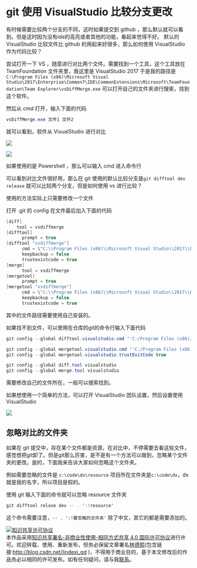 
# git 使用 VisualStudio 比较分支更改

有时候需要比较两个分支的不同，这时如果提交到 github ，那么默认就可以看到。但是这时因为没有ide的高亮或者其他的功能，看起来觉得不好。
默认的 VisualStudio 比较文件比 github 的用起来好很多，那么如何使用 VisualStudio 作为代码比较？
<!-- 标签：git -->

<!--more-->



尝试打开一下 VS ，随意进行对比两个文件。需要找到一个工具，这个工具放在 TeamFoundation 文件夹里，我这里是 VisualStudio 2017 于是我的路径是`C:\Program Files (x86)\Microsoft Visual Studio\2017\Enterprise\Common7\IDE\CommonExtensions\Microsoft\TeamFoundation\Team Explorer\vsDiffMerge.exe` 可以打开自己的文件夹进行搜索，找到这个软件。

然后从 cmd 打开，输入下面的代码

```csharp
vsDiffMerge.exe 文件1 文件2
```

就可以看到，软件从 VisualStudio 进行对比

![](http://image.acmx.xyz/34fdad35-5dfe-a75b-2b4b-8c5e313038e2%2F2017118185826.jpg)

![](http://image.acmx.xyz/34fdad35-5dfe-a75b-2b4b-8c5e313038e2%2F201711819136.jpg)


如果使用的是 Powershell ，那么可以输入 cmd 进入命令行

可以看到对比文件很好用，那么在 git 使用的默认比较分支是`git difftool dev release` 就可以比较两个分支，但是如何使用 vs 进行比较？

使用的方法实际上只需要修改一个文件

打开 .git 的 config 在文件最后加入下面的代码

```csharp
[diff]
    tool = vsdiffmerge
[difftool]
      prompt = true
[difftool "vsdiffmerge"]
      cmd = \"C:\\Program Files (x86)\\Microsoft Visual Studio\\2017\\Enterprise\\Common7\\IDE\\CommonExtensions\\Microsoft\\TeamFoundation\\Team Explorer\\vsDiffMerge.exe\" \"$LOCAL\" \"$REMOTE\" //t
      keepbackup = false
      trustexistcode = true
[merge]
      tool = vsdiffmerge
[mergetool]
      prompt = true
[mergetool "vsdiffmerge"]
      cmd = \"C:\\Program Files (x86)\\Microsoft Visual Studio\\2017\\Enterprise\\Common7\\IDE\\CommonExtensions\\Microsoft\\TeamFoundation\\Team Explorer\\vsDiffMerge.exe\" \"$LOCAL\" \"$REMOTE\" //t //m
      keepbackup = false
      trustexistcode = true
```

其中的文件路径需要使用自己安装的。

如果找不到文件，可以使用在仓库的git的命令行输入下面代码

```csharp
git config --global difftool.visualstudio.cmd "'C:/Program Files (x86)/Microsoft Visual Studio/2017/Enterprise/Common7/IDE/CommonExtensions/Microsoft/TeamFoundation/Team Explorer/vsdiffmerge.exe' \$LOCAL \$REMOTE Source Target //ignorespace //t"

git config --global mergetool.visualstudio.cmd "'C:/Program Files (x86)/Microsoft Visual Studio/2017/Enterprise/Common7/IDE/CommonExtensions/Microsoft/TeamFoundation/Team Explorer/vsdiffmerge.exe' \$LOCAL \$REMOTE \$BASE \$MERGED //ignorespace //m"  
git config --global mergetool.visualstudio.trustExitCode true

git config --global diff.tool visualstudio  
git config --global merge.tool visualstudio 
```

需要修改自己的文件所在，一般可以搜索找到。

如果想使用一个简单的方法，可以打开 VisualStudio 团队设置，然后设置使用 VisualStudio 

![](http://image.acmx.xyz/623b6fff-6d11-0112-9b3c-6b76f86a3bea%2F2017111423046.jpg)

## 忽略对比的文件夹

如果在 git 提交中，存在某个文件都是资源，在对比中，不停需要去看这些文件，感觉想把git卸了。但是git那么厉害，是不是有一个方法可以做到，忽略某个文件夹的更改。是的，下面我来告诉大家如何忽略这个文件夹。

例如需要忽略的文件是 `c:\code\dx\resource` 项目所在文件夹是`c:\code\dx`，dx就是我的名字，所以项目是假的。

使用 git 输入下面的命令就可以忽略 resource 文件夹

```csharp
git difftool relase dev -- . ':!resource'

```

这个命令需要注意，`-- . ':!要忽略的文件夹'` 除了中文，其它的都是需要添加的。





<a rel="license" href="http://creativecommons.org/licenses/by-nc-sa/4.0/"><img alt="知识共享许可协议" style="border-width:0" src="https://licensebuttons.net/l/by-nc-sa/4.0/88x31.png" /></a><br />本作品采用<a rel="license" href="http://creativecommons.org/licenses/by-nc-sa/4.0/">知识共享署名-非商业性使用-相同方式共享 4.0 国际许可协议</a>进行许可。欢迎转载、使用、重新发布，但务必保留文章署名[林德熙](http://blog.csdn.net/lindexi_gd)(包含链接:http://blog.csdn.net/lindexi_gd )，不得用于商业目的，基于本文修改后的作品务必以相同的许可发布。如有任何疑问，请与我[联系](mailto:lindexi_gd@163.com)。